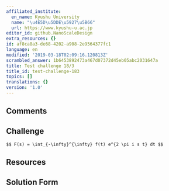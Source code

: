 ```yaml
---
affiliated_institute:
  en_name: Kyushu University
  name: "\u4E5D\u5DDE\u5927\u5B66"
  url: https://www.kyushu-u.ac.jp
editor_id: github.NanoScaleDesign
extra_resources: {}
id: af8ca8a3-de68-4202-a908-2e9564377fc1
language: en
modified: '2019-03-18T02:09:16.120813Z'
scrambled_answer: 1b6453892473a467d07372d45eb05abc2031647a
title: Test challenge 18/3
title_id: test-challenge-183
topics: []
translations: {}
version: '1.0'
---
```


## Comments



## Challenge

`$$ F(s) = \int_{-\infty}^{\infty} f(t) e^{2 \pi i s t} dt $$`


## Resources



## Solution Form





